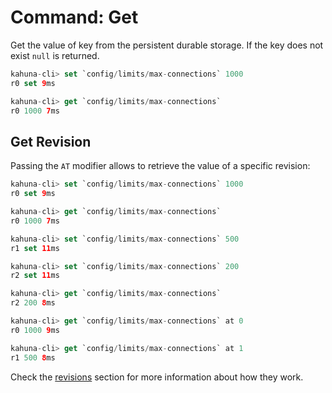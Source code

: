 
# Command: Get

Get the value of key from the persistent durable storage. If the key does not exist `null` is returned.

```swift
kahuna-cli> set `config/limits/max-connections` 1000
r0 set 9ms

kahuna-cli> get `config/limits/max-connections`
r0 1000 7ms
```

## Get Revision

Passing the `AT` modifier allows to retrieve the value of a specific revision:

```swift
kahuna-cli> set `config/limits/max-connections` 1000
r0 set 9ms

kahuna-cli> get `config/limits/max-connections`
r0 1000 7ms

kahuna-cli> set `config/limits/max-connections` 500
r1 set 11ms

kahuna-cli> set `config/limits/max-connections` 200
r2 set 11ms

kahuna-cli> get `config/limits/max-connections`
r2 200 8ms

kahuna-cli> get `config/limits/max-connections` at 0
r0 1000 9ms

kahuna-cli> get `config/limits/max-connections` at 1
r1 500 8ms
```

Check the [revisions](../../distributed-keyvalue-store/revisions) section for more information about how they work.